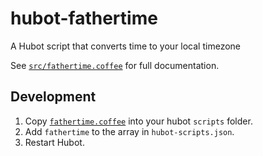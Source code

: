 # hubot-fathertime

A Hubot script that converts time to your local timezone

See [`src/fathertime.coffee`](src/fathertime.coffee) for full documentation.

## Development

1. Copy [`fathertime.coffee`](src/fathertime.coffee) into your hubot `scripts` folder.
2. Add `fathertime` to the array in `hubot-scripts.json`.
3. Restart Hubot.

<!--

## Installation

In hubot project repo, run:

`npm install hubot-fathertime --save`

Then add **hubot-fathertime** to your `external-scripts.json`:

```json
[
  "hubot-fathertime"
]
```

## Sample Interaction

```
user1>> hubot hello
hubot>> hello!
```

-->
